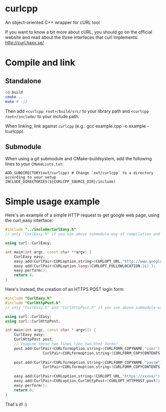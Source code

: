 curlcpp
=======

An object-oriented C++ wrapper for cURL tool

If you want to know a bit more about cURL, you should go on the official website and read about the three interfaces that curl implements: http://curl.haxx.se/

Compile and link
================

Standalone
----------

```bash
cd build
cmake ..
make # -j2
```

Then add `<curlcpp root>/build/src/` to your library path and `<curlcpp root>/include/` to your include path.

When linking, link against `curlcpp` (e.g.: gcc example.cpp -o example -lcurlcpp).

Submodule
---------

When using a git submodule and CMake-buildsystem, add the following lines to your `CMakeLists.txt`:

```
ADD_SUBDIRECTORY(ext/curlcpp) # Change `ext/curlcpp` to a directory according to your setup
INCLUDE_DIRECTORIES(${CURLCPP_SOURCE_DIR}/include)
```

Simple usage example
====================

Here's an example of a simple HTTP request to get google web page, using the curl_easy interface:

`````c++
#include "../include/CurlEasy.h"
// only "CurlEasy.h" if you use above submodule-way of compilation and linking

using curl::CurlEasy;

int main(int argc, const char **argv) {
    CurlEasy easy;
    easy.add(CurlPair<CURLoption,string>(CURLOPT_URL,"http://www.google.it") );
    easy.add(CurlPair<CURLoption,long>(CURLOPT_FOLLOWLOCATION,1L) );
    easy.perform();
    return 0;
}
`````

Here's instead, the creation of an HTTPS POST login form:

`````c++
#include "CurlEasy.h"
#include "CurlHttpPost.h"
// only "CurlEasy.h" and "CurlHttpPost.h" if you use above submodule-way of compilation and linking

using curl::CurlEasy;
using curl::CurlHttpPost;

int main(int argc, const char * argv[]) {
    CurlEasy easy;
    CurlHttpPost post;
    // Imagine these two lines like two html forms!
    post.add(CurlPair<CURLformoption,string>(CURLFORM_COPYNAME,"user"),
                 CurlPair<CURLformoption,string>(CURLFORM_COPYCONTENTS,"username"));
                 
    post.add(CurlPair<CURLformoption,string>(CURLFORM_COPYNAME,"passw"),
                 CurlPair<CURLformoption,string>(CURLFORM_COPYCONTENTS,"password"));
                 
    easy.add(CurlPair<CURLoption,string>(CURLOPT_URL,"https://xxxxx/"));
    easy.add(CurlPair<CURLoption,CurlHttpPost>(CURLOPT_HTTPPOST,post));
    easy.perform();
    return 0;
}
`````

That's it! :)

